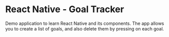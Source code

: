 # React Native - Goal Tracker

Demo application to learn React Native and its components.
The app allows you to create a list of goals, and also delete them by pressing on each goal.
